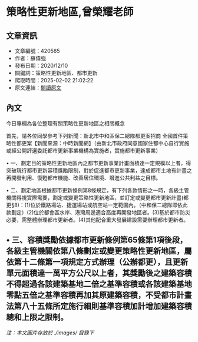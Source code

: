 # 策略性更新地區,曾榮耀老師

## 文章資訊
- 文章編號：420585
- 作者：蘇偉強
- 發布日期：2020/12/10
- 關鍵詞：策略性更新地區、都市更新
- 爬取時間：2025-02-02 21:02:22
- 原文連結：[閱讀原文](https://real-estate.get.com.tw/Columns/detail.aspx?no=420585)

## 內文
今日專欄為各位整理有關策略性更新地區之相關概念

首先，請各位同學參考下列新聞：新北市中和區保二總隊都更案招商 全國首件策略性都更案【新聞來源：中時新聞網】（由新北市政府同意國家住都中心自行實施或經公開評選委託都市更新事業機構為實施者，實施都市更新事業）

• 一、劃定目的策略性更新地區內之都市更新事業計畫面積達一定規模以上者，得突破現行都市更新容積獎勵限制，對於促進都市更新事業，達成都市土地有計畫之再開發利用、復甦都市機能、改善居住環境、增進公共利益之目標。

• 二、劃定地區根據都市更新條例第8條規定，有下列各款情形之一時，各級主管機關得視實際需要，劃定或變更策略性更新地區，並訂定或變更都市更新計畫(都更§8)：(1)位於鐵路場站、捷運場站或航空站一定範圍內。（中和保二總隊即依此款劃定）(2)位於都會區水岸、港灣周邊適合高度再開發地區者。(3)基於都市防災必要，需整體辦理都市更新者。(4)其他配合重大發展建設需要辦理都市更新者。

• 三、容積獎勵依據都市更新條例第65條第1項後段，各級主管機關依第八條劃定或變更策略性更新地區，屬依第十二條第一項規定方式辦理（公辦都更），且更新單元面積達一萬平方公尺以上者，其獎勵後之建築容積不得超過各該建築基地二倍之基準容積或各該建築基地零點五倍之基準容積再加其原建築容積，不受都市計畫法第八十五條所定施行細則基準容積加計增加建築容積總和上限之限制。
---
*注：本文圖片存放於 ./images/ 目錄下*
